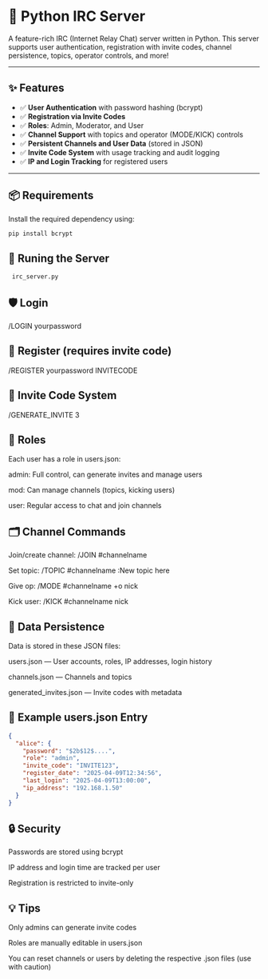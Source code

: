 
# 🔌 Python IRC Server

A feature-rich IRC (Internet Relay Chat) server written in Python. This server supports user authentication, registration with invite codes, channel persistence, topics, operator controls, and more!

---

## ✨ Features

- ✅ **User Authentication** with password hashing (bcrypt)
- ✅ **Registration via Invite Codes**
- ✅ **Roles**: Admin, Moderator, and User
- ✅ **Channel Support** with topics and operator (MODE/KICK) controls
- ✅ **Persistent Channels and User Data** (stored in JSON)
- ✅ **Invite Code System** with usage tracking and audit logging
- ✅ **IP and Login Tracking** for registered users

---

## 📦 Requirements

Install the required dependency using:

```bash
pip install bcrypt

```
## 🚀 Runing the Server
```bash
 irc_server.py
```

## 🛡️ Login
/LOGIN yourpassword

## 📝 Register (requires invite code)
/REGISTER yourpassword INVITECODE

## 🧾 Invite Code System
/GENERATE_INVITE 3

## 👥 Roles
Each user has a role in users.json:

admin: Full control, can generate invites and manage users

mod: Can manage channels (topics, kicking users)

user: Regular access to chat and join channels

## 🗂️ Channel Commands
Join/create channel: /JOIN #channelname

Set topic: /TOPIC #channelname :New topic here

Give op: /MODE #channelname +o nick

Kick user: /KICK #channelname nick

## 🧠 Data Persistence
Data is stored in these JSON files:

users.json — User accounts, roles, IP addresses, login history

channels.json — Channels and topics

generated_invites.json — Invite codes with metadata

## 📁 Example users.json Entry

```json 
{
  "alice": {
    "password": "$2b$12$....",
    "role": "admin",
    "invite_code": "INVITE123",
    "register_date": "2025-04-09T12:34:56",
    "last_login": "2025-04-09T13:00:00",
    "ip_address": "192.168.1.50"
  }
}
```

## 🔒 Security
Passwords are stored using bcrypt

IP address and login time are tracked per user

Registration is restricted to invite-only

## 💡 Tips
Only admins can generate invite codes

Roles are manually editable in users.json

You can reset channels or users by deleting the respective .json files (use with caution)



```